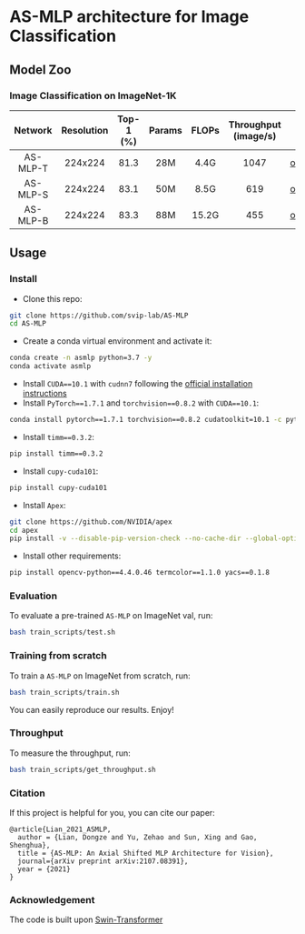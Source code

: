 # AS-MLP architecture for Image Classification

## Model Zoo

### Image Classification on ImageNet-1K

| Network | Resolution | Top-1 (%) | Params | FLOPs | Throughput (image/s) | model |
|:---:|:---:|:---:|:---:| :---:| :---:|:---:|
| AS-MLP-T | 224x224 | 81.3 | 28M | 4.4G | 1047 | [onedrive](https://shanghaitecheducn-my.sharepoint.com/:u:/g/personal/liandz_shanghaitech_edu_cn/Eb2lPJI2BshEjJxf9CmRkCUBnB63Wj25-FVVc6zJvgRg6w?e=dEQd5q) |
| AS-MLP-S | 224x224 | 83.1 | 50M | 8.5G | 619 | [onedrive](https://shanghaitecheducn-my.sharepoint.com/:u:/g/personal/liandz_shanghaitech_edu_cn/EVIbw8xHKk1Aq9MBQL-cRbIBVJA_hJE-HEVNf_GVgkw2iQ?e=QIIp2e) |
| AS-MLP-B | 224x224 | 83.3 | 88M | 15.2G | 455 | [onedrive](https://shanghaitecheducn-my.sharepoint.com/:u:/g/personal/liandz_shanghaitech_edu_cn/EZVBFW_LKctLqgrnnINy88wBRtGFava9wp_65emsvVW2KQ?e=clNjuw) |


## Usage

### Install

- Clone this repo:

```bash
git clone https://github.com/svip-lab/AS-MLP
cd AS-MLP
```

- Create a conda virtual environment and activate it:

```bash
conda create -n asmlp python=3.7 -y
conda activate asmlp
```

- Install `CUDA==10.1` with `cudnn7` following
  the [official installation instructions](https://docs.nvidia.com/cuda/cuda-installation-guide-linux/index.html)
- Install `PyTorch==1.7.1` and `torchvision==0.8.2` with `CUDA==10.1`:

```bash
conda install pytorch==1.7.1 torchvision==0.8.2 cudatoolkit=10.1 -c pytorch
```

- Install `timm==0.3.2`:

```bash
pip install timm==0.3.2
```

- Install `cupy-cuda101`:

```bash
pip install cupy-cuda101
```

- Install `Apex`:

```bash
git clone https://github.com/NVIDIA/apex
cd apex
pip install -v --disable-pip-version-check --no-cache-dir --global-option="--cpp_ext" --global-option="--cuda_ext" ./
```

- Install other requirements:

```bash
pip install opencv-python==4.4.0.46 termcolor==1.1.0 yacs==0.1.8
```

<!-- ### Data preparation

We use standard ImageNet dataset, you can download it from http://image-net.org/. We provide the following two ways to
load data:

- For standard folder dataset, move validation images to labeled sub-folders. The file structure should look like:
  ```bash
  $ tree data
  imagenet
  ├── train
  │   ├── class1
  │   │   ├── img1.jpeg
  │   │   ├── img2.jpeg
  │   │   └── ...
  │   ├── class2
  │   │   ├── img3.jpeg
  │   │   └── ...
  │   └── ...
  └── val
      ├── class1
      │   ├── img4.jpeg
      │   ├── img5.jpeg
      │   └── ...
      ├── class2
      │   ├── img6.jpeg
      │   └── ...
      └── ...
 
  ``` -->


### Evaluation

To evaluate a pre-trained `AS-MLP` on ImageNet val, run:

```bash
bash train_scripts/test.sh
```


### Training from scratch

To train a `AS-MLP` on ImageNet from scratch, run:

```bash
bash train_scripts/train.sh
```

You can easily reproduce our results. Enjoy!



### Throughput

To measure the throughput, run:

```bash
bash train_scripts/get_throughput.sh
```


### Citation
If this project is helpful for you, you can cite our paper:
```
@article{Lian_2021_ASMLP,
  author = {Lian, Dongze and Yu, Zehao and Sun, Xing and Gao, Shenghua},
  title = {AS-MLP: An Axial Shifted MLP Architecture for Vision},
  journal={arXiv preprint arXiv:2107.08391},
  year = {2021}
}
```

### Acknowledgement
The code is built upon [Swin-Transformer](https://github.com/microsoft/Swin-Transformer)
